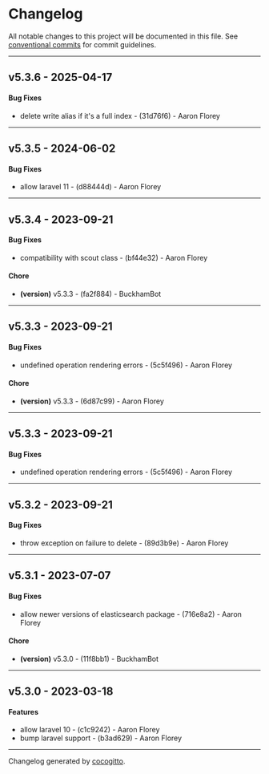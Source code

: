 # Changelog
All notable changes to this project will be documented in this file. See [conventional commits](https://www.conventionalcommits.org/) for commit guidelines.

- - -
## v5.3.6 - 2025-04-17
#### Bug Fixes
- delete write alias if it's a full index - (31d76f6) - Aaron Florey

- - -

## v5.3.5 - 2024-06-02
#### Bug Fixes
- allow laravel 11 - (d88444d) - Aaron Florey

- - -

## v5.3.4 - 2023-09-21
#### Bug Fixes
- compatibility with scout class - (bf44e32) - Aaron Florey
#### Chore
- **(version)** v5.3.3 - (fa2f884) - BuckhamBot
- - -

## v5.3.3 - 2023-09-21
#### Bug Fixes
- undefined operation rendering errors - (5c5f496) - Aaron Florey
#### Chore
- **(version)** v5.3.3 - (6d87c99) - Aaron Florey
- - -

## v5.3.3 - 2023-09-21
#### Bug Fixes
- undefined operation rendering errors - (5c5f496) - Aaron Florey

- - -

## v5.3.2 - 2023-09-21
#### Bug Fixes
- throw exception on failure to delete - (89d3b9e) - Aaron Florey

- - -

## v5.3.1 - 2023-07-07
#### Bug Fixes
- allow newer versions of elasticsearch package - (716e8a2) - Aaron Florey
#### Chore
- **(version)** v5.3.0 - (11f8bb1) - BuckhamBot
- - -

## v5.3.0 - 2023-03-18
#### Features
- allow laravel 10 - (c1c9242) - Aaron Florey
- bump laravel support - (b3ad629) - Aaron Florey
- - -

Changelog generated by [cocogitto](https://github.com/cocogitto/cocogitto).